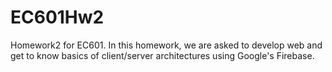 # EC601Hw2
Homework2 for EC601. In this homework, we are asked to  develop web and get to know basics of client/server architectures using Google's Firebase.
